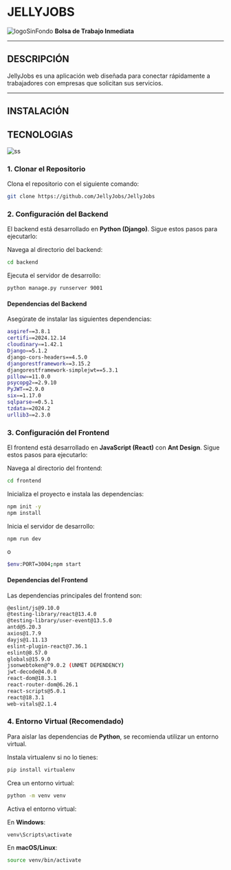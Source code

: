 # **JELLYJOBS**  
![logoSinFondo](https://github.com/user-attachments/assets/31c098e2-84cb-4fb1-ab4c-bd84031ed9e7)
**Bolsa de Trabajo Inmediata**  

---

## **DESCRIPCIÓN**  
JellyJobs es una aplicación web diseñada para conectar rápidamente a trabajadores con empresas que solicitan sus servicios.  

---
## **INSTALACIÓN**  

## **TECNOLOGIAS**  

![ss](https://github.com/user-attachments/assets/6760a433-bfda-4fc0-816b-f2ed2e47e810)

### **1. Clonar el Repositorio**  
Clona el repositorio con el siguiente comando:  

```bash
git clone https://github.com/JellyJobs/JellyJobs
```

### **2. Configuración del Backend**  
El backend está desarrollado en **Python (Django)**. Sigue estos pasos para ejecutarlo:

Navega al directorio del backend:

```bash
cd backend
```

Ejecuta el servidor de desarrollo:

```bash
python manage.py runserver 9001
```

#### **Dependencias del Backend**  
Asegúrate de instalar las siguientes dependencias:

```bash
asgiref==3.8.1
certifi==2024.12.14
cloudinary==1.42.1
Django==5.1.2
django-cors-headers==4.5.0
djangorestframework==3.15.2
djangorestframework-simplejwt==5.3.1
pillow==11.0.0
psycopg2==2.9.10
PyJWT==2.9.0
six==1.17.0
sqlparse==0.5.1
tzdata==2024.2
urllib3==2.3.0
```

### **3. Configuración del Frontend**  
El frontend está desarrollado en **JavaScript (React)** con **Ant Design**. Sigue estos pasos para ejecutarlo:

Navega al directorio del frontend:

```bash
cd frontend
```

Inicializa el proyecto e instala las dependencias:

```bash
npm init -y
npm install
```

Inicia el servidor de desarrollo:

```bash
npm run dev
```

o

```bash
$env:PORT=3004;npm start     
```

#### **Dependencias del Frontend**  
Las dependencias principales del frontend son:

```bash
@eslint/js@9.10.0
@testing-library/react@13.4.0
@testing-library/user-event@13.5.0
antd@5.20.3
axios@1.7.9
dayjs@1.11.13
eslint-plugin-react@7.36.1
eslint@8.57.0
globals@15.9.0
jsonwebtoken@^9.0.2 (UNMET DEPENDENCY)
jwt-decode@4.0.0
react-dom@18.3.1
react-router-dom@6.26.1
react-scripts@5.0.1
react@18.3.1
web-vitals@2.1.4
```

### **4. Entorno Virtual (Recomendado)**  
Para aislar las dependencias de **Python**, se recomienda utilizar un entorno virtual.

Instala virtualenv si no lo tienes:

```bash
pip install virtualenv
```

Crea un entorno virtual:

```bash
python -m venv venv
```

Activa el entorno virtual:

En **Windows**:

```bash
venv\Scripts\activate
```

En **macOS/Linux**:

```bash
source venv/bin/activate
```



